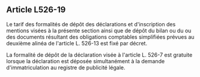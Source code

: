Article L526-19
----
Le tarif des formalités de dépôt des déclarations et d'inscription des mentions
visées à la présente section ainsi que de dépôt du bilan ou du ou des documents
résultant des obligations comptables simplifiées prévues au deuxième alinéa de
l'article L. 526-13 est fixé par décret.

La formalité de dépôt de la déclaration visée à l'article L. 526-7 est gratuite
lorsque la déclaration est déposée simultanément à la demande d'immatriculation
au registre de publicité légale.
